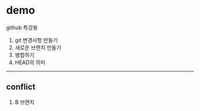 # demo
github 특강용

1. git 변경사항 만들기
2. 새로운 브랜치 만들기
3. 병합하기
4. HEAD의 의미

-----------------------------
## conflict
1. B 브랜치